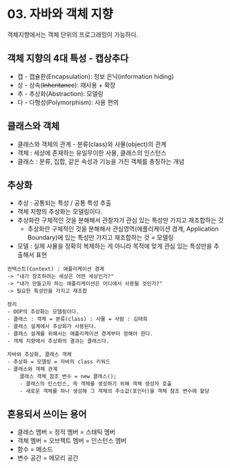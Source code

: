 # 03. 자바와 객체 지향
객체지향에서는 객체 단위의 프로그래밍이 가능하다.

## 객체 지향의 4대 특성 - 캡상추다
* 캡 - 캡슐환(Encapsulation): 정보 은닉(information hiding)
* 상 - 상속(~~Inheritance~~): 재사용 + 확장
* 추 - 추상화(Abstraction): 모델링
* 다 - 다형성(Polymorphism): 사용 편의

## 클래스와 객체
* 클래스와 객체의 관계 - 분류(class)와 사물(object)의 관계
* 객체 : 세상에 존재하는 유일무이한 사물, 클래스의 인스턴스
* 클래스 : 분류, 집합, 같은 속성과 기능을 가진 객체를 총칭하는 개념

## 추상화
* 추상 : 공통되는 특성 / 공통 특성 추출
* 객체 지향의 추상화는 모델링이다.
* 추상화란 구체적인 것을 분해해서 관찰자가 관심 있는 특성만 가지고 재조합하는 것
    * 추상화란 구체적인 것을 분해해서 관심영역(애플리케이션 경계, Application Boundary)에 있는 특성만 가지고 재조합하는 것 = 모델링
* 모델 : 실제 사물을 정확히 복제하는 게 아니라 목적에 맞게 관심 있는 특성만을 추출해서 표현

```
컨텍스트(Context) : 애플리케이션 경계
-> "내가 창조하려는 세상은 어떤 세상인가?"
-> "내가 만들고자 하는 애플리케이션은 어디에서 사용될 것인가?"
-> 필요한 특성만을 가지고 재조합
```
```
정리
- OOP의 추상화는 모델링이다.
- 클래스 : 객체 = 분류(class) : 사물 = 사람 : 김태희
- 클래스 설계에서 추상화가 사용된다.
- 클래스 설계를 위해서는 애플리케이션 경계부터 정해야 한다.
- 객체 지향에서 추상화의 결과는 클래스다.
```
```
자바와 추상화, 클래스 객체
- 추상화 = 모델링 = 자바의 class 키워드
- 클래스와 객체 관계
    클래스 객체_참조_변수 = new 클래스();
    - 클래스의 인스턴스, 즉 객체를 생성하기 위해 객체 생성자 호출
    - 새로운 객체를 하나 생성해 그 객체의 주소값(포인터)을 객체 참조 변수에 할당
```


## 혼용되서 쓰이는 용어
* 클래스 멤버 = 정적 멤버 = 스태틱 멤버
* 객체 멤버 = 오브젝트 멤버 = 인스턴스 멤버
* 함수 = 메소드
* 변수 공간 = 메모리 공간




